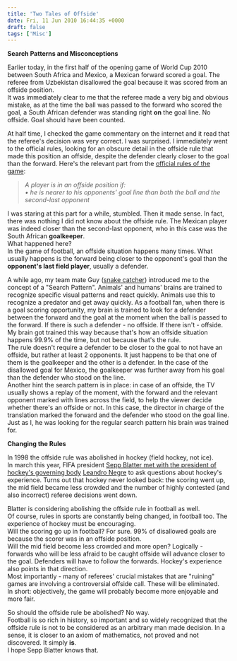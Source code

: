 ```yaml
---
title: 'Two Tales of Offside'
date: Fri, 11 Jun 2010 16:44:35 +0000
draft: false
tags: ['Misc']
---
```


**Search Patterns and Misconceptions**  
  
Earlier today, in the first half of the opening game of World Cup 2010 between South Africa and Mexico, a Mexican forward scored a goal. The referee from Uzbekistan disallowed the goal because it was scored from an offside position.  
It was immediately clear to me that the referee made a very big and obvious mistake, as at the time the ball was passed to the forward who scored the goal, a South African defender was standing right **on** the goal line. No offside. Goal should have been counted.  
  
At half time, I checked the game commentary on the internet and it read that the referee's decision was very correct. I was surprised. I immediately went to the official rules, looking for an obscure detail in the offside rule that made this position an offside, despite the defender clearly closer to the goal than the forward. Here's the relevant part from the [official rules of the game](http://www.fifa.com/mm/document/affederation/federation/81/42/36/lawsofthegameen.pdf):  

> _A player is in an offside position if:_  
> _• he is nearer to his opponents’ goal line than both the ball and the_  
> _second-last opponent_  

  
I was staring at this part for a while, stumbled. Then it made sense. In fact, there was nothing I did not know about the offside rule. The Mexican player was indeed closer than the second-last opponent, who in this case was the South African **goalkeeper**.  
What happened here?  
In the game of football, an offside situation happens many times. What usually happens is the forward being closer to the opponent's goal than the **opponent's last field player**, usually a defender.  
  
A while ago, my team mate Guy ([snake catcher](http://www.hyperviper.co.il/)) introduced me to the concept of a "Search Pattern". Animals' and humans' brains are trained to recognize specific visual patterns and react quickly. Animals use this to recognize a predator and get away quickly. As a football fan, when there is a goal scoring opportunity, my brain is trained to look for a defender between the forward and the goal at the moment when the ball is passed to the forward. If there is such a defender - no offside. If there isn't - offside. My brain got trained this way because that's how an offside situation happens 99.9% of the time, but not because that's the rule.  
The rule doesn't require a defender to be closer to the goal to not have an offside, but rather at least 2 opponents. It just happens to be that one of them is the goalkeeper and the other is a defender. In the case of the disallowed goal for Mexico, the goalkeeper was further away from his goal than the defender who stood on the line.  
Another hint the search pattern is in place: in case of an offside, the TV usually shows a replay of the moment, with the forward and the relevant opponent marked with lines across the field, to help the viewer decide whether there's an offside or not. In this case, the director in charge of the translation marked the forward and the defender who stood on the goal line. Just as I, he was looking for the regular search pattern his brain was trained for.  
  
**Changing the Rules**  
  
In 1998 the offside rule was abolished in hockey (field hockey, not ice).  
In march this year, FIFA president [Sepp Blatter met with the president of hockey's governing body](http://www.skysports.com/story/0,19528,11095_5998444,00.html) [Leandro Negre](http://tempuri.org/tempuri.html) to ask questions about hockey's experience. Turns out that hockey never looked back: the scoring went up, the mid field became less crowded and the number of highly contested (and also incorrect) referee decisions went down.  
  
Blatter is considering abolishing the offside rule in football as well.  
Of course, rules in sports are constantly being changed, in football too. The experience of hockey must be encouraging.  
Will the scoring go up in football? For sure. 99% of disallowed goals are because the scorer was in an offside position.  
Will the mid field become less crowded and more open? Logically - forwards who will be less afraid to be caught offside will advance closer to the goal. Defenders will have to follow the forwards. Hockey's experience also points in that direction.  
Most importantly - many of referees' crucial mistakes that are "ruining" games are involving a controversial offside call. These will be eliminated.  
In short: objectively, the game will probably become more enjoyable and more fair.  
  
So should the offside rule be abolished? No way.  
Football is so rich in history, so important and so widely recognized that the offside rule is not to be considered as an arbitrary man made decision. In a sense, it is closer to an axiom of mathematics, not proved and not discovered. It simply **is**.  
I hope Sepp Blatter knows that.
